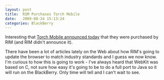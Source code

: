 ```yaml
---
layout: post
title:  RIM Purchases Torch Mobile
date:   2009-08-24 15:13:24
categories: BlackBerry
---
```

Interesting that [Torch Mobile announced today](http://torchmobile.com/) that they were purchased by RIM (and RIM didn't announce it).

There have been a lot of articles lately on the Web about how RIM's going to update the browser to match industry standards and I guess we now know. I'm curious to how this is going to work - I've always heard that WebKit was based on C, not sure how easy it's going to be to do a full port to Java so it will run on the BlackBerry. Only time will tell and I can't wait to see.